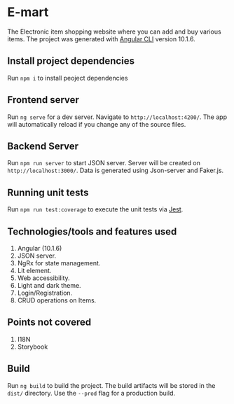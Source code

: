 # E-mart

The Electronic item shopping website where you can add and buy various items.
The project was generated with [Angular CLI](https://github.com/angular/angular-cli) version 10.1.6.
## Install project dependencies
Run `npm i` to install peoject dependencies
## Frontend server
Run `ng serve` for a dev server. Navigate to `http://localhost:4200/`. The app will automatically reload if you change any of the source files.

## Backend Server
Run `npm run server` to start JSON server. Server will be created on `http://localhost:3000/`.
Data is generated using Json-server and Faker.js.

## Running unit tests
Run `npm run test:coverage` to execute the unit tests via [Jest](https://jestjs.io/). 

## Technologies/tools and features used
1) Angular (10.1.6)
2) JSON server.
3) NgRx for state management.
3) Lit element.
4) Web accessibility.
5) Light and dark theme.
6) Login/Registration.
7) CRUD operations on Items.
## Points not covered
1) I18N
2) Storybook

## Build
Run `ng build` to build the project. The build artifacts will be stored in the `dist/` directory. Use the `--prod` flag for a production build.